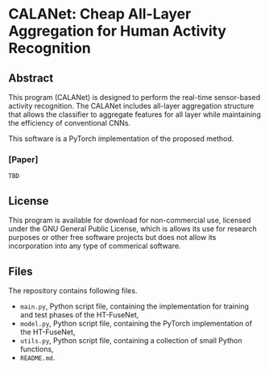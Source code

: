 # CALANet: Cheap All-Layer Aggregation for Human Activity Recognition

## Abstract

This program (CALANet) is designed to perform the real-time sensor-based activity recognition. The CALANet includes all-layer aggregation structure that allows the classifier to aggregate features for all layer while maintaining the efficiency of conventional CNNs.

This software is a PyTorch implementation of the proposed method. 
<!-- You can find detailed information in our manuscript. -->

### [Paper]
```
TBD
```

## License

This program is available for download for non-commercial use, licensed under the GNU General Public License, which is allows its use for research purposes or other free software projects but does not allow its incorporation into any type of commerical software.

## Files

The repository contains following files.
* `main.py`, Python script file, containing the implementation for training and test phases of the HT-FuseNet,
* `model.py`, Python script file, containing the PyTorch implementation of the HT-FuseNet,
* `utils.py`, Python script file, containing a collection of small Python functions,
* `README.md`.
